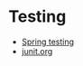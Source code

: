 # Testing

- [Spring testing](https://docs.spring.io/spring-framework/docs/current/reference/html/testing.html#testing-introduction)
- [junit.org](https://junit.org/junit5/docs/current/user-guide/#overview)

